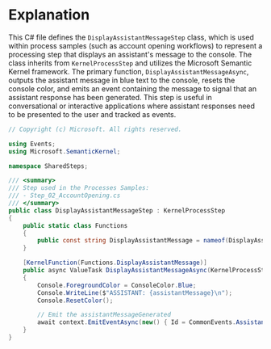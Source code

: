 # Explanation

This C# file defines the `DisplayAssistantMessageStep` class, which is used within process samples (such as account opening workflows) to represent a processing step that displays an assistant's message to the console. The class inherits from `KernelProcessStep` and utilizes the Microsoft Semantic Kernel framework. The primary function, `DisplayAssistantMessageAsync`, outputs the assistant message in blue text to the console, resets the console color, and emits an event containing the message to signal that an assistant response has been generated. This step is useful in conversational or interactive applications where assistant responses need to be presented to the user and tracked as events.

```csharp
// Copyright (c) Microsoft. All rights reserved.

using Events;
using Microsoft.SemanticKernel;

namespace SharedSteps;

/// <summary>
/// Step used in the Processes Samples:
/// - Step_02_AccountOpening.cs
/// </summary>
public class DisplayAssistantMessageStep : KernelProcessStep
{
    public static class Functions
    {
        public const string DisplayAssistantMessage = nameof(DisplayAssistantMessage);
    }

    [KernelFunction(Functions.DisplayAssistantMessage)]
    public async ValueTask DisplayAssistantMessageAsync(KernelProcessStepContext context, string assistantMessage)
    {
        Console.ForegroundColor = ConsoleColor.Blue;
        Console.WriteLine($"ASSISTANT: {assistantMessage}\n");
        Console.ResetColor();

        // Emit the assistantMessageGenerated
        await context.EmitEventAsync(new() { Id = CommonEvents.AssistantResponseGenerated, Data = assistantMessage });
    }
}
```
